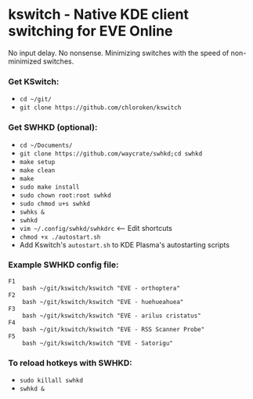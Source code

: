 # kswitch - Native KDE client switching for EVE Online

No input delay. No nonsense. Minimizing switches with the speed of non-minimized switches.

### Get KSwitch:
- `cd ~/git/`
- `git clone https://github.com/chloroken/kswitch`

### Get SWHKD (optional):
- `cd ~/Documents/`
- `git clone https://github.com/waycrate/swhkd;cd swhkd`
- `make setup`
- `make clean`
- `make`
- `sudo make install`
- `sudo chown root:root swhkd`
- `sudo chmod u+s swhkd`
- `swhks &`
- `swhkd`
- `vim ~/.config/swhkd/swhkdrc` <-- Edit shortcuts
- `chmod +x ./autostart.sh`
- Add Kswitch's `autostart.sh` to KDE Plasma's autostarting scripts

### Example SWHKD config file:
```
F1
    bash ~/git/kswitch/kswitch "EVE - orthoptera"
F2
    bash ~/git/kswitch/kswitch "EVE - huehueahuea"
F3
    bash ~/git/kswitch/kswitch "EVE - arilus cristatus"
F4
    bash ~/git/kswitch/kswitch "EVE - RSS Scanner Probe"
F5
    bash ~/git/kswitch/kswitch "EVE - Satorigu"
```
### To reload hotkeys with SWHKD:
- `sudo killall swhkd`
- `swhkd &`

